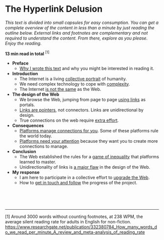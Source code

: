 # The Hyperlink Delusion

*This text is divided into small capsules for easy consumption. You can get a complete overview of the content in less than a minute by just reading the outline below. External links and footnotes are complementary and not required to understand the content. From there, explore as you please. Enjoy the reading.*

**13 min read in total** <sup>[1]</sup>

- **Preface**
    - [Why I wrote this text](preface-link.md) and why you might be interested in reading it.
- **Introduction**
    - The Internet is a living [collective portrait](internet-collective-portrait.md) of humanity.
    - We need complex technology to cope with [complexity](complex-technology.md).
    - The Internet [is not the same](differences-internet-web.md) as the Web.
- **The design of the Web**
    - We browse the Web, jumping from page to page [using links](browse-the-web-using-links.md) as portals.
    - [Links are pointers](links-are-pointers.md), not connectors. Links are unidirectional by design.
    - True connections on the web require [extra effort](true-connections-web.md).
- **Consequences**
    - [Platforms manage connections for you](platforms-manage-connections.md). Some of these platforms rule the world today.
    - [Platforms need your attention](platforms-need-attention.md) because they want you to create more connections to manage.
- **Conclusion**
    - The Web established the rules for a [game of inequality](game-of-inequality.md) that platforms learned to master.
    - Unidirectionality of links is [a major flaw](unidirectionality-of-links.md) in the design of the Web.
- **My response**
    - I am here to participate in a collective effort to [upgrade the Web](upgrade-the-web.md).
    - How to [get in touch and follow](contact-and-follow.md) the progress of the project.

<br><br><br>

---

[1] Around 3000 words without counting footnotes, at 238 WPM, the average silent reading rate for adults in English for non-fiction. https://www.researchgate.net/publication/332380784_How_many_words_do_we_read_per_minute_A_review_and_meta-analysis_of_reading_rate